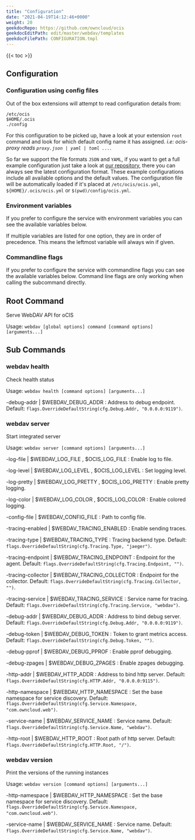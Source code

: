 ```yaml
---
title: "Configuration"
date: "2021-04-19T14:12:46+0000"
weight: 20
geekdocRepo: https://github.com/owncloud/ocis
geekdocEditPath: edit/master/webdav/templates
geekdocFilePath: CONFIGURATION.tmpl
---
```


{{< toc >}}

## Configuration

### Configuration using config files

Out of the box extensions will attempt to read configuration details from:

```console
/etc/ocis
$HOME/.ocis
./config
```

For this configuration to be picked up, have a look at your extension `root` command and look for which default config name it has assigned. *i.e: ocis-proxy reads `proxy.json | yaml | toml ...`*.

So far we support the file formats `JSON` and `YAML`, if you want to get a full example configuration just take a look at [our repository](https://github.com/owncloud/ocis/tree/master/webdav/config), there you can always see the latest configuration format. These example configurations include all available options and the default values. The configuration file will be automatically loaded if it's placed at `/etc/ocis/ocis.yml`, `${HOME}/.ocis/ocis.yml` or `$(pwd)/config/ocis.yml`.

### Environment variables

If you prefer to configure the service with environment variables you can see the available variables below.

If multiple variables are listed for one option, they are in order of precedence. This means the leftmost variable will always win if given.

### Commandline flags

If you prefer to configure the service with commandline flags you can see the available variables below. Command line flags are only working when calling the subcommand directly.

## Root Command

Serve WebDAV API for oCIS

Usage: `webdav [global options] command [command options] [arguments...]`

## Sub Commands

### webdav health

Check health status

Usage: `webdav health [command options] [arguments...]`

-debug-addr |  $WEBDAV_DEBUG_ADDR
: Address to debug endpoint. Default: `flags.OverrideDefaultString(cfg.Debug.Addr, "0.0.0.0:9119")`.

### webdav server

Start integrated server

Usage: `webdav server [command options] [arguments...]`

-log-file |  $WEBDAV_LOG_FILE , $OCIS_LOG_FILE
: Enable log to file.

-log-level |  $WEBDAV_LOG_LEVEL , $OCIS_LOG_LEVEL
: Set logging level.

-log-pretty |  $WEBDAV_LOG_PRETTY , $OCIS_LOG_PRETTY
: Enable pretty logging.

-log-color |  $WEBDAV_LOG_COLOR , $OCIS_LOG_COLOR
: Enable colored logging.

-config-file |  $WEBDAV_CONFIG_FILE
: Path to config file.

-tracing-enabled |  $WEBDAV_TRACING_ENABLED
: Enable sending traces.

-tracing-type |  $WEBDAV_TRACING_TYPE
: Tracing backend type. Default: `flags.OverrideDefaultString(cfg.Tracing.Type, "jaeger")`.

-tracing-endpoint |  $WEBDAV_TRACING_ENDPOINT
: Endpoint for the agent. Default: `flags.OverrideDefaultString(cfg.Tracing.Endpoint, "")`.

-tracing-collector |  $WEBDAV_TRACING_COLLECTOR
: Endpoint for the collector. Default: `flags.OverrideDefaultString(cfg.Tracing.Collector, "")`.

-tracing-service |  $WEBDAV_TRACING_SERVICE
: Service name for tracing. Default: `flags.OverrideDefaultString(cfg.Tracing.Service, "webdav")`.

-debug-addr |  $WEBDAV_DEBUG_ADDR
: Address to bind debug server. Default: `flags.OverrideDefaultString(cfg.Debug.Addr, "0.0.0.0:9119")`.

-debug-token |  $WEBDAV_DEBUG_TOKEN
: Token to grant metrics access. Default: `flags.OverrideDefaultString(cfg.Debug.Token, "")`.

-debug-pprof |  $WEBDAV_DEBUG_PPROF
: Enable pprof debugging.

-debug-zpages |  $WEBDAV_DEBUG_ZPAGES
: Enable zpages debugging.

-http-addr |  $WEBDAV_HTTP_ADDR
: Address to bind http server. Default: `flags.OverrideDefaultString(cfg.HTTP.Addr, "0.0.0.0:9115")`.

-http-namespace |  $WEBDAV_HTTP_NAMESPACE
: Set the base namespace for service discovery. Default: `flags.OverrideDefaultString(cfg.Service.Namespace, "com.owncloud.web")`.

-service-name |  $WEBDAV_SERVICE_NAME
: Service name. Default: `flags.OverrideDefaultString(cfg.Service.Name, "webdav")`.

-http-root |  $WEBDAV_HTTP_ROOT
: Root path of http server. Default: `flags.OverrideDefaultString(cfg.HTTP.Root, "/")`.

### webdav version

Print the versions of the running instances

Usage: `webdav version [command options] [arguments...]`

-http-namespace |  $WEBDAV_HTTP_NAMESPACE
: Set the base namespace for service discovery. Default: `flags.OverrideDefaultString(cfg.Service.Namespace, "com.owncloud.web")`.

-service-name |  $WEBDAV_SERVICE_NAME
: Service name. Default: `flags.OverrideDefaultString(cfg.Service.Name, "webdav")`.


